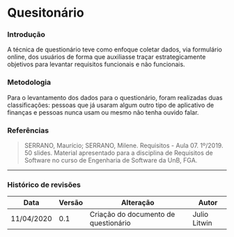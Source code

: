 # Quesitonário

### Introdução

A técnica de questionário teve como enfoque coletar dados, via formulário online, dos usuários de forma que auxiliasse traçar estrategicamente objetivos para levantar requisitos funcionais e não funcionais.

### Metodologia

Para o levantamento dos dados para o questionário, foram realizadas duas classificações: pessoas que já usaram algum outro tipo de aplicativo de finanças e pessoas nunca usam ou mesmo não tenha ouvido falar. 

### Referências
>  SERRANO, Maurício; SERRANO, Milene. Requisitos - Aula 07. 1º/2019. 50 slides. Material apresentado para a disciplina de Requisitos de Software no curso de Engenharia de Software da UnB, FGA.

***

### Histórico de revisões
|Data|Versão|Alteração|Autor|
|----|------|---------|-----|
| 11/04/2020 | 0.1 | Criação do documento de questionário | Julio Litwin | 